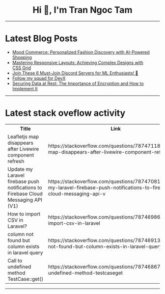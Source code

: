 <h1 align="center">Hi 👋, I'm Tran Ngoc Tam</h1>

---

# Latest Blog Posts 
<!-- BLOG-POST-LIST:START -->
- [Mood Commerce: Personalized Fashion Discovery with AI-Powered Shopping](https://dev.to/asyncerror/mood-commerce-personalized-fashion-discovery-with-ai-powered-shopping-1ig6)
- [Mastering Responsive Layouts: Achieving Complex Designs with CSS Grid](https://dev.to/jangya/mastering-responsive-layouts-achieving-complex-designs-with-css-grid-5b1p)
- [Join These 6 Must-Join Discord Servers for ML Enthusiasts! 🚀](https://dev.to/ma7dev/join-these-6-must-join-discord-servers-for-ml-enthusiasts-1him)
- [Follow my squad for DevX](https://dev.to/shubhsk/follow-my-squad-for-devx-3310)
- [Securing Data at Rest: The Importance of Encryption and How to Implement It](https://dev.to/iamsherif/securing-data-at-rest-the-importance-of-encryption-and-how-to-implement-it-81a)
<!-- BLOG-POST-LIST:END -->

---

# Latest stack oveflow activity
<table>
  <tr><th>Title</th><th>Link</th></tr>
  <!-- STACKOVERFLOW:START --><tr><td>Leafletjs map disappears after Livewire component refresh</td><td>https://stackoverflow.com/questions/78747118/leafletjs-map-disappears-after-livewire-component-refresh</td></tr><tr><td>Update my Laravel firebase push notifications to Firebase Cloud Messaging API &lpar;V1&rpar;</td><td>https://stackoverflow.com/questions/78747081/update-my-laravel-firebase-push-notifications-to-firebase-cloud-messaging-api-v</td></tr><tr><td>How to import CSV in Laravel?</td><td>https://stackoverflow.com/questions/78746986/how-to-import-csv-in-laravel</td></tr><tr><td>column not found but column exists in laravel query</td><td>https://stackoverflow.com/questions/78746913/column-not-found-but-column-exists-in-laravel-query</td></tr><tr><td>Call to undefined method TestCase::get&lpar;&rpar;</td><td>https://stackoverflow.com/questions/78746867/call-to-undefined-method-testcaseget</td></tr><!-- STACKOVERFLOW:END -->
</table>

---


